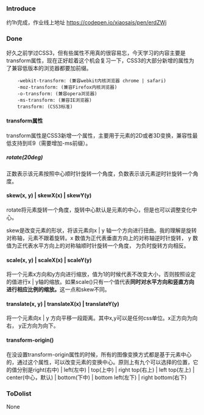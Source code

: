 
### Introduce 

约1h完成，作业线上地址 https://codepen.io/xiaosais/pen/erdZWj

### Done

好久之前学过CSS3，但有些属性不用真的很容易忘，今天学习的内容主要是transform属性，现在正好趁着这个机会复习一下，CSS3的大部分新增的属性为了兼容低版本的浏览器都要加前缀。

```
    -webkit-transform: (兼容webkit内核浏览器 chrome | safari)
    -moz-transform: (兼容Firefox内核浏览器)
    -o-transform: (兼容opera浏览器)
    -ms-transform: (兼容IE浏览器)
    transform: (CSS3标准)
```



#### transform属性
transform属性是CSS3新增一个属性，主要用于元素的2D或者3D变换，兼容性最低支持到IE9（需要增加-ms前缀）。

##### rotate(20deg)

正数表示该元素按照中心顺时针旋转一个角度，负数表示该元素逆时针旋转一个角度。

#### skew(x, y) | skewX(x) | skewY(y)

rotate将元素旋转一个角度，旋转中心默认是元素的中心，但是也可以调整变化中心。

skew是改变元素的形状，将该元素向x | y 轴一个方向进行扭曲。我的理解是旋转对称轴，元素不跟着旋转。x 数值为正代表垂直方向上的对称轴逆时针旋转， y 数值为正代表水平方向上的对称轴顺时针旋转一个角度， 为负时旋转方向相反。

#### scale(x, y) | scaleX(x) | scaleY(y) 

将一个元素x方向和y方向进行缩放，值为1的时候代表不改变大小，否则按照设定的值进行x | y轴的缩放。如果scale()只有一个值代表<b>同时对水平方向和竖直方向进行相应比例的缩放。</b>这一点和skew不同。

#### translate(x, y) | translateX(x) | translateY(y)

将一个元素向x | y 方向平移一段距离。其中x,y可以是任何css单位。x正方向为向右， y正方向为向下。

#### transform-origin()

在没设置transform-origin属性的时候，所有的图像变换方式都是基于元素中心的，通过这个属性，可以改变元素的变换中心。原则上有九个可以选择的位置，它的值分别是right(右中) | left(左中) | top(上中) | right top(右上) | left top(左上) | center(中心，默认) | bottom(下中) | bottom left(左下) | right bottom(右下)

### ToDolist

None
